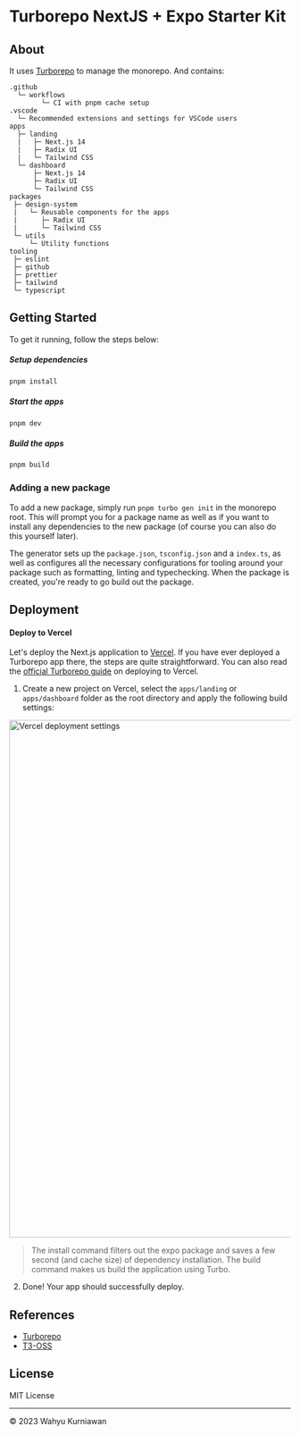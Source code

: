 # Turborepo NextJS + Expo Starter Kit

## About

It uses [Turborepo](https://turbo.build/repo) to manage the monorepo. And contains:

```
.github
  └─ workflows
        └─ CI with pnpm cache setup
.vscode
  └─ Recommended extensions and settings for VSCode users
apps
  ├─ landing
  |   ├─ Next.js 14
  |   ├─ Radix UI
  |   └─ Tailwind CSS
  └─ dashboard
      ├─ Next.js 14
      ├─ Radix UI
      └─ Tailwind CSS
packages
 ├─ design-system
 |   └─ Reusable components for the apps
 |      ├─ Radix UI
 |      └─ Tailwind CSS
 └─ utils
     └─ Utility functions
tooling
 ├─ eslint
 ├─ github
 ├─ prettier
 ├─ tailwind
 └─ typescript
```

## Getting Started

To get it running, follow the steps below:

##### Setup dependencies

```bash
pnpm install
```

##### Start the apps

```bash
pnpm dev
```

##### Build the apps

```bash
pnpm build
```

### Adding a new package

To add a new package, simply run `pnpm turbo gen init` in the monorepo root. This will prompt you for a package name as well as if you want to install any dependencies to the new package (of course you can also do this yourself later).

The generator sets up the `package.json`, `tsconfig.json` and a `index.ts`, as well as configures all the necessary configurations for tooling around your package such as formatting, linting and typechecking. When the package is created, you're ready to go build out the package.

## Deployment

#### Deploy to Vercel

Let's deploy the Next.js application to [Vercel](https://vercel.com/). If you have ever deployed a Turborepo app there, the steps are quite straightforward. You can also read the [official Turborepo guide](https://vercel.com/docs/concepts/monorepos/turborepo) on deploying to Vercel.

1. Create a new project on Vercel, select the `apps/landing` or `apps/dashboard` folder as the root directory and apply the following build settings:

<img width="927" alt="Vercel deployment settings" src="https://user-images.githubusercontent.com/11340449/201974887-b6403a32-5570-4ce6-b146-c486c0dbd244.png">

> The install command filters out the expo package and saves a few second (and cache size) of dependency installation. The build command makes us build the application using Turbo.

2. Done! Your app should successfully deploy.


## References

- [Turborepo](https://turbo.build/repo)
- [T3-OSS](https://github.com/t3-oss/create-t3-turbo)

## License

MIT License

<hr>

© 2023 Wahyu Kurniawan
